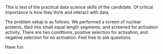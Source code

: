 This is test of the practical data science skills of the candidate. Of critical importance is how they think and interact with data.

The problem setup is as follows. We performed a screen of nuclear proteins, tiled into small equal length segments, and screened for activation activity.  There are two conditions, positive selection for activation, and negative selection for no activation.  Feel free to ask questions.

Have fun.